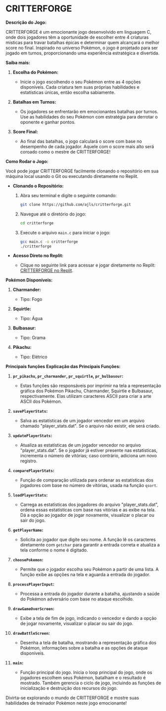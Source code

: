 # CRITTERFORGE

**Descrição do Jogo:**

CRITTERFORGE é um emocionante jogo desenvolvido em linguagem C, onde dois jogadores têm a oportunidade de escolher entre 4 criaturas místicas para travar batalhas épicas e determinar quem alcançará o melhor score no final. Inspirado no universo Pokémon, o jogo é projetado para ser jogado em turnos, proporcionando uma experiência estratégica e divertida.

**Saiba mais:**

1. **Escolha do Pokémon:**
   - Inicie o jogo escolhendo o seu Pokémon entre as 4 opções disponíveis. Cada criatura tem suas próprias habilidades e estatísticas únicas, então escolha sabiamente.

2. **Batalhas em Turnos:**
   - Os jogadores se enfrentarão em emocionantes batalhas por turnos. Use as habilidades do seu Pokémon com estratégia para derrotar o oponente e ganhar pontos.

3. **Score Final:**
   - Ao final das batalhas, o jogo calculará o score com base no desempenho de cada jogador. Aquele com o score mais alto será coroado como o mestre de CRITTERFORGE!

**Como Rodar o Jogo:**

Você pode jogar CRITTERFORGE facilmente clonando o repositório em sua máquina local usando o Git ou executando diretamente no Replit.

- **Clonando o Repositório:**
  1. Abra seu terminal e digite o seguinte comando:
     ```bash
     git clone https://github.com/ajls/critterforge.git
     ```
  2. Navegue até o diretório do jogo:
     ```bash
     cd critterforge
     ```
  3. Execute o arquivo `main.c` para iniciar o jogo:
     ```bash
     gcc main.c -o critterforge
     ./critterforge
     ```

- **Acesso Direto no Replit:**
  - Clique no seguinte link para acessar e jogar diretamente no Replit: [CRITTERFORGE no Replit](https://replit.com/@ajls/critterforge).
 

**Pokémon Disponíveis:**
1. **Charmander:**
   - Tipo: Fogo

2. **Squirtle:**
   - Tipo: Água

3. **Bulbasaur:**
   - Tipo: Grama

4. **Pikachu:**
   - Tipo: Elétrico


**Principais funções**
**Explicação das Principais Funções:**

1. **`pr_pikachu`, `pr_charmander`, `pr_squirtle`, `pr_bulbasour`:**
   - Estas funções são responsáveis por imprimir na tela a representação gráfica dos Pokémon Pikachu, Charmander, Squirtle e Bulbasaur, respectivamente. Elas utilizam caracteres ASCII para criar a arte ASCII dos Pokémon.

2. **`savePlayerStats`:**
   - Salva as estatísticas de um jogador vencedor em um arquivo chamado "player_stats.dat". Se o arquivo não existir, ele será criado.

3. **`updatePlayerStats`:**
   - Atualiza as estatísticas de um jogador vencedor no arquivo "player_stats.dat". Se o jogador já estiver presente nas estatísticas, incrementa o número de vitórias; caso contrário, adiciona um novo registro.

4. **`comparePlayerStats`:**
   - Função de comparação utilizada para ordenar as estatísticas dos jogadores com base no número de vitórias, usada na função `qsort`.

5. **`loadPlayerStats`:**
   - Carrega as estatísticas dos jogadores do arquivo "player_stats.dat", ordena essas estatísticas com base nas vitórias e as exibe na tela. Dá a opção ao jogador de jogar novamente, visualizar o placar ou sair do jogo.

6. **`getPlayerName`:**
   - Solicita ao jogador que digite seu nome. A função lê os caracteres diretamente com `getchar` para garantir a entrada correta e atualiza a tela conforme o nome é digitado.

7. **`choosePokemon`:**
   - Permite que o jogador escolha seu Pokémon a partir de uma lista. A função exibe as opções na tela e aguarda a entrada do jogador.

8. **`processPlayerInput`:**
   - Processa a entrada do jogador durante a batalha, ajustando a saúde do Pokémon adversário com base no ataque escolhido.

9. **`drawGameOverScreen`:**
   - Exibe a tela de fim de jogo, indicando o vencedor e dando a opção de jogar novamente, visualizar o placar ou sair do jogo.

10. **`drawBattleScreen`:**
    - Desenha a tela de batalha, mostrando a representação gráfica dos Pokémon, informações sobre a batalha e as opções de ataque disponíveis.

11. **`main`:**
    - Função principal do jogo. Inicia o loop principal do jogo, onde os jogadores escolhem seus Pokémon, batalham e o resultado é mostrado. Também gerencia o ciclo de jogo, incluindo as funções de inicialização e destruição dos recursos do jogo.




Divirta-se explorando o mundo de CRITTERFORGE e mostre suas habilidades de treinador Pokémon neste jogo emocionante!
